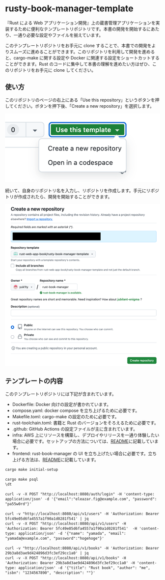 # rusty-book-manager-template

『Rust による Web アプリケーション開発』上の蔵書管理アプリケーションを実装するために便利なテンプレートリポジトリです。本書の開発を開始するにあたり、一通り必要な設定やファイルを揃えています。

このテンプレートリポジトリをお手元に clone することで、本書での開発をよりスムーズに進めることができます。このリポジトリを利用して開発を進めると、cargo-make に関する設定や Docker に関連する設定をショートカットすることができます。Rust のコードに集中して本書の理解を進めたい方はぜひ、このリポジトリをお手元に clone してください。

## 使い方

このリポジトリのページの右上にある「Use this repository」というボタンを押してください。ボタンを押下後、「Create a new repository」を選択します。

![Use this repository](./doc/images/readme_image_1.png)

続いて、自身のリポジトリ名を入力し、リポジトリを作成します。手元にリポジトリが作成されたら、開発を開始することができます。

![Create a new repository](./doc/images/readme_image_2.png)

## テンプレートの内容

このテンプレートリポジトリには下記が含まれています。

- Dockerfile: Docker 向けの設定が書かれています。
- compose.yaml: docker compose を立ち上げるために必要です。
- Makefile.toml: cargo-make の設定のために必要です。
- rust-toolchain.toml: 書籍と Rust のバージョンをそろえるために必要です。
- .github: GitHub Actions の設定ファイルが主に含まれています。
- infra: AWS 上にリソースを構築し、デプロイやリリースを一通り体験したい場合に必要です。セットアップの方法については、[README](./infra/README.md)に記載しています。
- frontend: rust-book-manager の UI を立ち上げたい場合に必要です。立ち上げる方法は、[README](./frontend/README.md)に記載しています。

```:bash
cargo make initial-setup

cargo make psql
\dt

curl -v -X POST "http://localhost:8080/auth/login" -H 'content-type: application/json' -d '{"email":"eleazar.fig@example.com", "password": "pa55w0rd"}'

curl -v "http://localhost:8080/api/v1/users" -H 'Authorization: Bearer 5fc49e05d6fa4557a1f90a1d0281f541' | jq
curl -v -X POST "http://localhost:8080/api/v1/users" -H 'Authorization: Bearer 5fc49e05d6fa4557a1f90a1d0281f541'  -H 'content-type: application/json' -d '{"name": "yamada", "email": "yamada@example.com", "password":"hogehoge"}'

curl -v "http://localhost:8080/api/v1/books" -H 'Authorization: Bearer 29b3a8d3ae9d424896d3fc3ef29cc1a0' | jq
curl -v -X POST "http://localhost:8080/api/v1/books" -H 'Authorization: Bearer 29b3a8d3ae9d424896d3fc3ef29cc1a0' -H 'content-type: application/json' -d '{"title": "Rust book", "author": "me", "isbn": "1234567890", "description": ""}'
```

